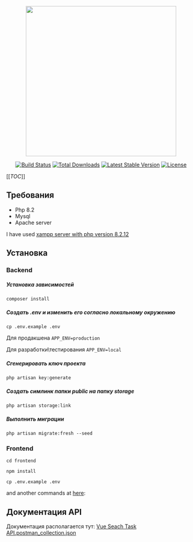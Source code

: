 <p align="center"><img src="https://laravel.com/assets/img/components/logo-laravel.svg" width="400"></p>

<p align="center">
<a href="https://travis-ci.org/laravel/framework"><img src="https://travis-ci.org/laravel/framework.svg" alt="Build Status"></a>
<a href="https://packagist.org/packages/laravel/framework"><img src="https://poser.pugx.org/laravel/framework/d/total.svg" alt="Total Downloads"></a>
<a href="https://packagist.org/packages/laravel/framework"><img src="https://poser.pugx.org/laravel/framework/v/stable.svg" alt="Latest Stable Version"></a>
<a href="https://packagist.org/packages/laravel/framework"><img src="https://poser.pugx.org/laravel/framework/license.svg" alt="License"></a>
</p>

[[_TOC_]]

## Требования
<ul>
<li>Php 8.2</li>
<li>Mysql</li>
<li>Apache server</li>
</ul>

I have used [xampp server with php version 8.2.12](https://www.apachefriends.org/ru/download.html)

## Установка

### Backend

##### Установка зависимостей
```
composer install
```

##### Создать .env и изменить его согласно локальному окружению
```
cp .env.example .env
```
Для продакшена `APP_ENV=production`

Для разработки\тестирования `APP_ENV=local`

##### Сгенерировать ключ проекта
```
php artisan key:generate
```


##### Создать симлинк папки public на папку storage
```
php artisan storage:link
```

##### Выполнить миграции
```
php artisan migrate:fresh --seed
```

### Frontend
```
cd frontend
```
```
npm install
```
```
cp .env.example .env
```
and another commands at [here](frontend%2FREADME.md):

## Документация API

Документация располагается тут: [Vue Seach Task API.postman_collection.json](Vue%20Seach%20Task%20API.postman_collection.json)
